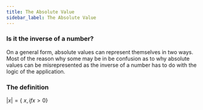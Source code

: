 ```yaml
---
title: The Absolute Value
sidebar_label: The Absolute Value
---
```


### Is it the inverse of a number?

On a general form, absolute values can represent themselves in two ways. Most of the reason why some may be in be confusion as to why absolute values can be misrepresented as the inverse of a number has to do with the logic of the application.

### The definition

$|x| = \Biggl\{\ x, if x > 0 \Biggl\}$



